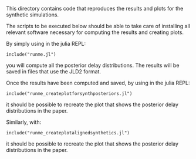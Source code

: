 This directory contains code that reproduces the results and plots for the synthetic simulations.


The scripts to be executed below should be able to take care of installing all relevant software necessary for computing the results and creating plots.


By simply using in the julia REPL:
```
include("runme.jl")
```
you will compute all the posterior delay distributions. 
The results will be saved in files that use the JLD2 format.


Once the results have been computed and saved, by using in the julia REPL:
```
include("runme_createplotforsynthposteriors.jl")
```
it should be possible to recreate the plot that shows the posterior delay distributions in the paper.


Similarly, with:
```
include("runme_createplotalignedsynthetics.jl")
```
it should be possible to recreate the plot that shows the posterior delay distributions in the paper.